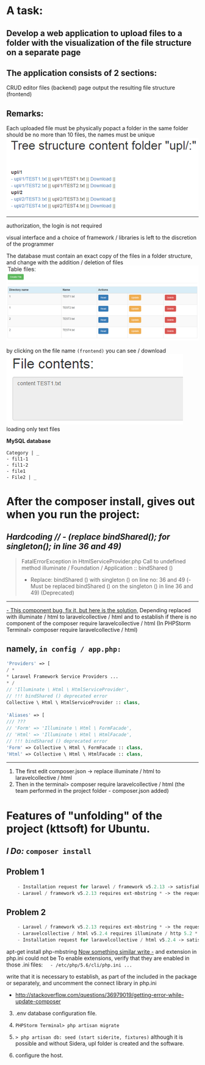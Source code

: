 A task:
=====================

Develop a web application to upload files to a folder with the visualization of the file structure on a separate page
---
The application consists of 2 sections:
---
CRUD editor files (backend)
page output the resulting file structure (frontend)

**Remarks:**
---
Each uploaded file must be physically popact a folder
in the same folder should be no more than 10 files, the names must be unique
![screenshot of tree-structure](https://github.com/mslobodyanyuk/KTTsoft-test/blob/master/images/imageTree.png)

---
authorization, the login is not required

visual interface and a choice of framework / libraries is left to the discretion of the programmer

The database must contain an exact copy of the files in a folder structure, and change with the addition / deletion of files
![screenshot of table files](https://github.com/mslobodyanyuk/KTTsoft-test/blob/master/images/imageTable.png)

by clicking on the file name `(frontend)` you can see / download
![screenshot of file contents](https://github.com/mslobodyanyuk/KTTsoft-test/blob/master/images/imageFileContents.png)
loading only text files

**MySQL database**

    Category | _
    - fil1-1
    - fil1-2
    - file1
    - File2 | _



After the composer install, gives out when you run the project:
=====================

***Hardcoding // - _(replace_ _bindShared();_ _for_ _singleton();_ _in_ _line_ _36_ _and_ _49)_***
---
>FatalErrorException in HtmlServiceProvider.php
>Call to undefined method illuminate / Foundation / Application :: bindShared ()
>- Replace: bindShared () with singleton () on line no: 36 and 49
>(- Must be replaced bindShared () on the singleton () in line 36 and 49)
>(Deprecated)
---
[- This component bug, fix it, but here is the solution,](http://stackoverflow.com/questions/31250211/call-to-undefined-method-illuminate-foundation-applicationbindshared)
Depending replaced with illuminate / html to laravelcollective / html
and to establish if there is no component of the composer require laravelcollective / html
(In PHPStorm Terminal> composer require laravelcollective / html)

namely, `in config / app.php:`
-----------------------------------
```php
'Providers' => [
/ *
* Laravel Framework Service Providers ...
* /
// 'Illuminate \ Html \ HtmlServiceProvider',
// !!! bindShared () deprecated error
Collective \ Html \ HtmlServiceProvider :: class,

'Aliases' => [
/// ???
// 'Form' => 'Illuminate \ Html \ FormFacade',
// 'Html' => 'Illuminate \ Html \ HtmlFacade',
// !!! bindShared () deprecated error
'Form' => Collective \ Html \ FormFacade :: class,
'Html' => Collective \ Html \ HtmlFacade :: class,
```
---
1. The first edit composer.json -> replace illuminate / html to laravelcollective / html
2. Then in the terminal> composer require laravelcollective / html (the team performed in the project folder - composer.json added)





Features of "unfolding" of the project (kttsoft) for Ubuntu.
=====================
_I Do:_
`composer install`
-----------------------------------
**Problem 1**
-----------------------------------
```php
    - Installation request for laravel / framework v5.2.13 -> satisfiable by laravel / framework [v5.2.13].
    - Laravel / framework v5.2.13 requires ext-mbstring * -> the requested PHP extension mbstring is missing from your system.
```
**Problem 2**
-----------------------------------
```php
    - Laravel / framework v5.2.13 requires ext-mbstring * -> the requested PHP extension mbstring is missing from your system.
    - Laravelcollective / html v5.2.4 requires illuminate / http 5.2 * -.> Satisfiable by laravel / framework [v5.2.13].
    - Installation request for laravelcollective / html v5.2.4 -> satisfiable by laravelcollective / html [v5.2.4].
```
apt-get install php-mbstring
[Now something similar write -](http://askubuntu.com/questions/764782/install-laravel-5-on-ubuntu-16-04)
and extension in php.ini could not be
To enable extensions, verify that they are enabled in those .ini files:
    `- /etc/php/5.6/cli/php.ini ...`

write that it is necessary to establish, as part of the included in the package or separately, and uncomment the connect library in php.ini
+ <http://stackoverflow.com/questions/36979019/getting-error-while-update-composer>

3. .env database configuration file.

4. `PHPStorm Terminal> php artisan migrate`
5. `> php artisan db: seed (start siderite, fixtures)`
although it is possible and without Sidera, upl folder is created and the software.
6. configure the host.